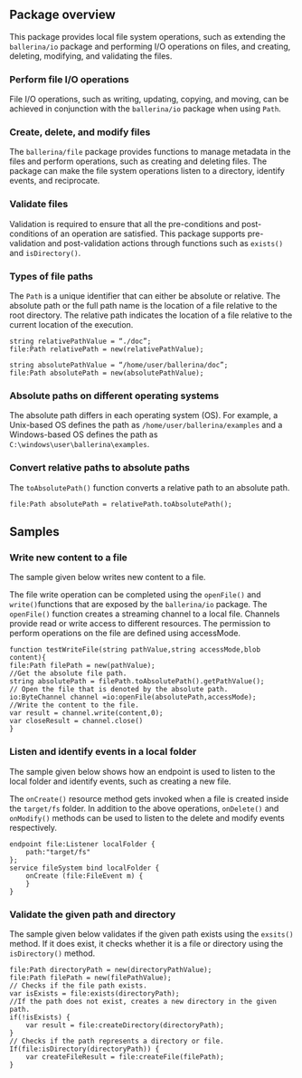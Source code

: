 ## Package overview

This package provides local file system operations, such as extending the `ballerina/io` package and performing I/O operations on files, and creating, deleting, modifying, and validating the files.

### Perform file I/O operations
File I/O operations, such as writing, updating, copying, and moving, can be achieved in conjunction with the `ballerina/io` package when using `Path`. 

### Create, delete, and modify files
The `ballerina/file` package  provides functions to manage metadata in the files and perform operations, such as creating and deleting files. The package can make the file system operations listen to a directory, identify events, and reciprocate. 

### Validate files
Validation is required to ensure that all the pre-conditions and post-conditions of an operation are satisfied. This package supports pre-validation and post-validation actions through functions such as `exists()` and `isDirectory()`.

### Types of file paths
The `Path` is a unique identifier that can either be absolute or relative. The absolute path or the full path name is the location of a file relative to the root directory. The relative path indicates the location of a file relative to the current location of the execution. 
 
```ballerina
string relativePathValue = “./doc”;
file:Path relativePath = new(relativePathValue);

string absolutePathValue = “/home/user/ballerina/doc”;
file:Path absolutePath = new(absolutePathValue);
```

### Absolute paths on different operating systems
The absolute path differs in each operating system (OS). For example, a Unix-based OS defines the path as `/home/user/ballerina/examples` and a Windows-based OS defines the path as `C:\windows\user\ballerina\examples`.

### Convert relative paths to absolute paths
The `toAbsolutePath()` function converts a relative path to an absolute path.

```ballerina
file:Path absolutePath = relativePath.toAbsolutePath();
```
## Samples

### Write new content to a file
The sample given below writes new content to a file. 

The file write operation can be completed using the `openFile()` and `write()`functions that are exposed by the `ballerina/io` package. The `openFile()` function creates a streaming channel to a local file. Channels provide read or write access to different resources. The permission to perform operations on the file are defined using accessMode.

```ballerina
function testWriteFile(string pathValue,string accessMode,blob content){
file:Path filePath = new(pathValue);
//Get the absolute file path.
string absolutePath = filePath.toAbsolutePath().getPathValue();
// Open the file that is denoted by the absolute path. 
io:ByteChannel channel =io:openFile(absolutePath,accessMode);
//Write the content to the file.
var result = channel.write(content,0);
var closeResult = channel.close()
}
```

### Listen and identify events in a local folder
The sample given below shows how an endpoint is used to listen to the local folder and identify events, such as creating a new file.

The `onCreate()` resource method gets invoked when a file is created inside the `target/fs` folder. In addition to the above operations, `onDelete()` and `onModify()` methods can be used to listen to the delete and modify events respectively.

```ballerina
endpoint file:Listener localFolder {
    path:"target/fs"
};
service fileSystem bind localFolder {
    onCreate (file:FileEvent m) {
    }
}
```
### Validate the given path and directory
The sample given below validates if the given path exists using the `exsits()` method. If it does exist, it checks whether it is a file or directory using the `isDirectory()` method.

```ballerina
file:Path directoryPath = new(directoryPathValue);
file:Path filePath = new(filePathValue);
// Checks if the file path exists.
var isExists = file:exists(directoryPath);
//If the path does not exist, creates a new directory in the given path.
if(!isExists) {
    var result = file:createDirectory(directoryPath);
}
// Checks if the path represents a directory or file. 
If(file:isDirectory(directoryPath)) {
    var createFileResult = file:createFile(filePath);
}
```
